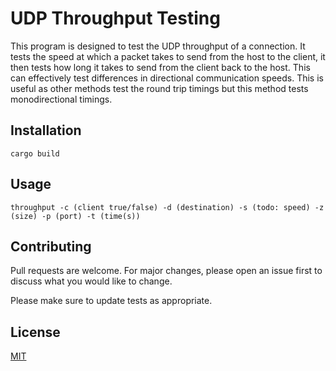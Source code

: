 # UDP Throughput Testing

This program is designed to test the UDP throughput of a connection. It tests the speed at which a packet takes to send from the host to the client, it then tests how long it takes to send from the client back to the host. This can effectively test differences in directional communication speeds. This is useful as other methods test the round trip timings but this method tests monodirectional timings.

## Installation
```
cargo build
```

## Usage
```
throughput -c (client true/false) -d (destination) -s (todo: speed) -z (size) -p (port) -t (time(s))
```

## Contributing
Pull requests are welcome. For major changes, please open an issue first to discuss what you would like to change.

Please make sure to update tests as appropriate.

## License
[MIT](https://choosealicense.com/licenses/mit/)
